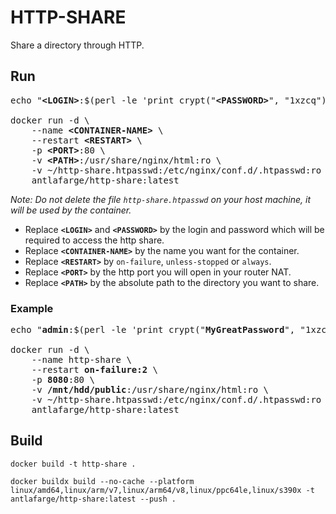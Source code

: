 # HTTP-SHARE

Share a directory through HTTP.

## Run

<pre>
echo "<b>&#60;LOGIN&#62;</b>:$(perl -le 'print crypt("<b>&#60;PASSWORD&#62;</b>", "1xzcq")')" > ~/http-share.htpasswd

docker run -d \
    --name <b>&#60;CONTAINER-NAME&#62;</b> \
    --restart <b>&#60;RESTART&#62;</b> \
    -p <b>&#60;PORT&#62;</b>:80 \
    -v <b>&#60;PATH&#62;</b>:/usr/share/nginx/html:ro \
    -v ~/http-share.htpasswd:/etc/nginx/conf.d/.htpasswd:ro \
    antlafarge/http-share:latest
</pre>
*Note: Do not delete the file `http-share.htpasswd` on your host machine, it will be used by the container.*

- Replace **`<LOGIN>`** and **`<PASSWORD>`** by the login and password which will be required to access the http share.
- Replace **`<CONTAINER-NAME>`** by the name you want for the container.
- Replace **`<RESTART>`** by `on-failure`, `unless-stopped` or `always`.
- Replace **`<PORT>`** by the http port you will open in your router NAT.
- Replace **`<PATH>`** by the absolute path to the directory you want to share.

### Example

<pre>
echo "<b>admin</b>:$(perl -le 'print crypt("<b>MyGreatPassword</b>", "1xzcq")')" > ~/http-share.htpasswd

docker run -d \
    --name http-share \
    --restart <b>on-failure:2</b> \
    -p <b>8080</b>:80 \
    -v <b>/mnt/hdd/public</b>:/usr/share/nginx/html:ro \
    -v ~/http-share.htpasswd:/etc/nginx/conf.d/.htpasswd:ro \
    antlafarge/http-share:latest
</pre>

## Build

    docker build -t http-share .

    docker buildx build --no-cache --platform linux/amd64,linux/arm/v7,linux/arm64/v8,linux/ppc64le,linux/s390x -t antlafarge/http-share:latest --push .
